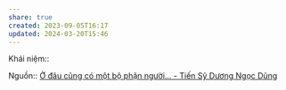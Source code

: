 ```yaml
---
share: true
created: 2023-09-05T16:17
updated: 2024-03-20T15:46
---
```

Khái niệm:: 

Nguồn:: [Ở đâu cũng có một bộ phận người... - Tiến Sỹ Dương Ngọc Dũng](https://www.facebook.com/TSDuongNgocDung/posts/pfbid0zUJmk5iKsczLx5Y46xrRqvCzAa5SiZmjJaXNjWVArFmSdfrMMuLBmVph6RcaEukql)